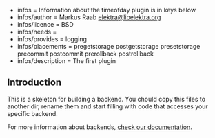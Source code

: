 - infos = Information about the timeofday plugin is in keys below
- infos/author = Markus Raab <elektra@libelektra.org>
- infos/licence = BSD
- infos/needs =
- infos/provides = logging
- infos/placements = pregetstorage postgetstorage presetstorage precommit postcommit prerollback postrollback
- infos/description = The first plugin

## Introduction ##

This is a skeleton for building a backend. You chould copy this files to another dir, rename them and start filling with code that accesses your specific backend.

For more information about backends, [check our documentation](http://elektra.sourceforge.net/elektra-api/html/group__backend.html).



